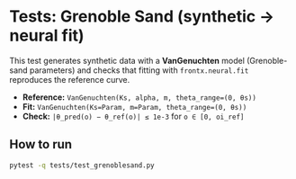 # Tests: Grenoble Sand (synthetic → neural fit)

This test generates synthetic data with a **VanGenuchten** model (Grenoble-sand
parameters) and checks that fitting with `frontx.neural.fit` reproduces the
reference curve.

- **Reference:** `VanGenuchten(Ks, alpha, m, theta_range=(0, θs))`
- **Fit:** `VanGenuchten(Ks=Param, m=Param, theta_range=(0, θs))`
- **Check:** `|θ_pred(o) − θ_ref(o)| ≤ 1e-3` for `o ∈ [0, oi_ref]`

## How to run

```bash
pytest -q tests/test_grenoblesand.py
